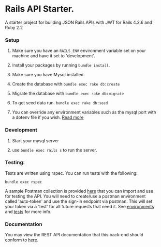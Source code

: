 # Rails API Starter.

A starter project for building JSON Rails APIs with JWT for Rails 4.2.6 and Ruby 2.2

### Setup

1. Make sure you have an `RAILS_ENV` environment variable set on your machine and have it set to 'development'.

2. Install your packages by running `bundle install`.

3. Make sure you have Mysql installed.

4. Create the database with `bundle exec rake db:create`
 
5. Migrate the database with `bundle exec rake db:migrate`

6. To get seed data run. `bundle exec rake db:seed`

7. You can override any environment variables such as the mysql port with a dotenv file if you wish. [Read more](https://github.com/bkeepers/dotenv)

### Development

1. Start your mysql server

2. use `bundle exec rails s` to run the server.

### Testing:

Tests are written using rspec. You can run tests with the following:

  	bundle exec rspec

A sample Postman collection is provided [here](../api-resources/rest/blog-app-rest.json.postman_collection) that you can import and use for testing the API. You will need to create/use a postman environment called 'auto-token' and use the sign-in endpoint via postman. This will set your token via a 'test' for all future requests that need it. See [environments](https://www.getpostman.com/docs/environments) and [tests](https://www.getpostman.com/docs/writing_tests) for more info.

### Documentation

You may view the REST API documentation that this back-end should conform to [here](https://rawgit.com/chiedolabs/blog-app-in-many-stacks/master/back-ends/api-resources/rest/build/index.html).
